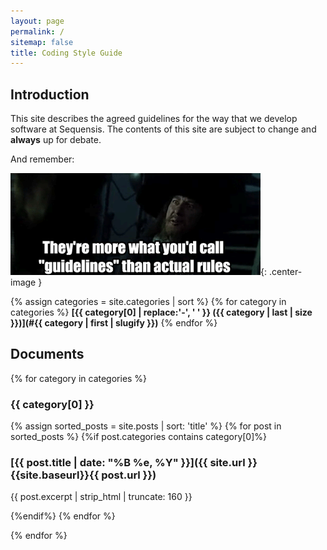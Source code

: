 ```yaml
---
layout: page
permalink: /
sitemap: false
title: Coding Style Guide
---
```

## Introduction

This site describes the agreed guidelines for the way that we develop software at Sequensis. The contents of this site are subject to change and **always** up for debate.

And remember: 

![disclaimer](/images/disclaimer.gif){: .center-image }


{% assign categories = site.categories | sort %}
{% for category in categories %}
**[{{ category[0] | replace:'-', ' ' }} ({{ category | last | size }})](#{{ category | first | slugify }})**
{% endfor %}

## Documents

{% for category in categories %}
### __{{ category[0] }}__
<a name="{{ category | first | slugify  }}"> </a>
{% assign sorted_posts = site.posts | sort: 'title' %}
{% for post in sorted_posts %}
{%if post.categories contains category[0]%}
### [{{ post.title |  date: "%B %e, %Y" }}]({{ site.url }}{{site.baseurl}}{{ post.url }})
{{ post.excerpt | strip_html | truncate: 160 }}

{%endif%}
{% endfor %}

{% endfor %}